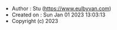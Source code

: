 * Author : Stu (https://www.eulbyvan.com)
* Created on : Sun Jan 01 2023 13:03:13
* Copyright (c) 2023